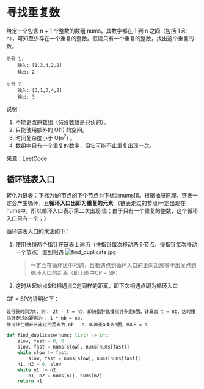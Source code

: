 # 寻找重复数
给定一个包含 n + 1 个整数的数组 nums，其数字都在 1 到 n 之间（包括 1 和 n），可知至少存在一个重复的整数。假设只有一个重复的整数，找出这个重复的数。

```
示例 1:
    输入: [1,3,4,2,2]
    输出: 2
    
示例 2:
    输入: [3,1,3,4,2]
    输出: 3
```
    
说明：
1. 不能更改原数组（假设数组是只读的）。
2. 只能使用额外的 O(1) 的空间。
3. 时间复杂度小于 O(n<sup>2</sup>) 。
4. 数组中只有一个重复的数字，但它可能不止重复出现一次。


来源：[LeetCode](https://leetcode-cn.com/problems/find-the-duplicate-number)

## 循环链表入口
转化为链表：下标为i的节点的下个节点为下标为nums[i]。根据抽屉原理，链表一定会产生循环，且**循环入口出即为重复的元素**
（链表走过的节点i一定出现在nums中，所以循环入口表示第二次出现i值；由于只有一个重复的整数，这个循环入口只有一个；）

循环链表入口的求法如下：
1. 使用快慢两个指针在链表上遍历（快指针每次移动两个节点，慢指针每次移动一个节点）直到相遇
    ![find_duplicate.jpg](http://blog.algorithm.akira.ink/images/find_duplicate.jpg)
    > 一定会在循环区中相遇，且相遇点到循环入口的正向距离等于出发点到循环入口的距离（即上图中CP = SP）
2. 这时从起始点S和相遇点C走同样的距离，即下次相遇点即为循环入口

CP = SP的证明如下：
```
设行驶时间为t，则： 2t - t = nb，即快指针比慢指针多走n圈，计算出 t = nb，这时慢指针走过的距离为： 1 * nb = nb，
慢指针在循环区走过的距离为 nb - a，即再差a凑齐n圈，即CP = a
```

```python
def find_duplicate(nums: list) -> int:
    slow, fast = 0, 0
    slow, fast = nums[slow], nums[nums[fast]]
    while slow != fast:
        slow, fast = nums[slow], nums[nums[fast]]
    n1, n2 = 0, slow
    while n1 != n2:
        n1, n2 = nums[n1], nums[n2]
    return n1
```